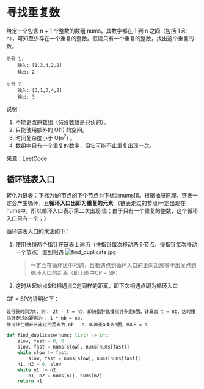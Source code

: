 # 寻找重复数
给定一个包含 n + 1 个整数的数组 nums，其数字都在 1 到 n 之间（包括 1 和 n），可知至少存在一个重复的整数。假设只有一个重复的整数，找出这个重复的数。

```
示例 1:
    输入: [1,3,4,2,2]
    输出: 2
    
示例 2:
    输入: [3,1,3,4,2]
    输出: 3
```
    
说明：
1. 不能更改原数组（假设数组是只读的）。
2. 只能使用额外的 O(1) 的空间。
3. 时间复杂度小于 O(n<sup>2</sup>) 。
4. 数组中只有一个重复的数字，但它可能不止重复出现一次。


来源：[LeetCode](https://leetcode-cn.com/problems/find-the-duplicate-number)

## 循环链表入口
转化为链表：下标为i的节点的下个节点为下标为nums[i]。根据抽屉原理，链表一定会产生循环，且**循环入口出即为重复的元素**
（链表走过的节点i一定出现在nums中，所以循环入口表示第二次出现i值；由于只有一个重复的整数，这个循环入口只有一个；）

循环链表入口的求法如下：
1. 使用快慢两个指针在链表上遍历（快指针每次移动两个节点，慢指针每次移动一个节点）直到相遇
    ![find_duplicate.jpg](http://blog.algorithm.akira.ink/images/find_duplicate.jpg)
    > 一定会在循环区中相遇，且相遇点到循环入口的正向距离等于出发点到循环入口的距离（即上图中CP = SP）
2. 这时从起始点S和相遇点C走同样的距离，即下次相遇点即为循环入口

CP = SP的证明如下：
```
设行驶时间为t，则： 2t - t = nb，即快指针比慢指针多走n圈，计算出 t = nb，这时慢指针走过的距离为： 1 * nb = nb，
慢指针在循环区走过的距离为 nb - a，即再差a凑齐n圈，即CP = a
```

```python
def find_duplicate(nums: list) -> int:
    slow, fast = 0, 0
    slow, fast = nums[slow], nums[nums[fast]]
    while slow != fast:
        slow, fast = nums[slow], nums[nums[fast]]
    n1, n2 = 0, slow
    while n1 != n2:
        n1, n2 = nums[n1], nums[n2]
    return n1
```